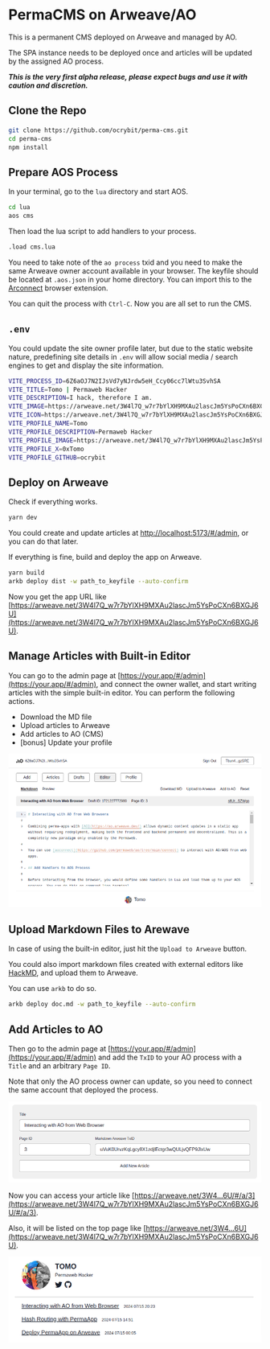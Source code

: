 # PermaCMS on Arweave/AO

This is a permanent CMS deployed on Arweave and managed by AO.

The SPA instance needs to be deployed once and articles will be updated by the assigned AO process.

***This is the very first alpha release, please expect bugs and use it with caution and discretion.***

## Clone the Repo

```bash
git clone https://github.com/ocrybit/perma-cms.git
cd perma-cms
npm install
```

## Prepare AOS Process

In your terminal, go to the `lua` directory and start AOS.

```bash
cd lua
aos cms
```

Then load the lua script to add handlers to your process.

```bash
.load cms.lua
```
You need to take note of the `ao process` txid and you need to make the same Arweave owner account available in your browser. The keyfile should be located at `.aos.json` in your home directory. You can import this to the [Arconnect](https://www.arconnect.io/) browser extension.

You can quit the process with `Ctrl-C`. Now you are all set to run the CMS.

## `.env`

You could update the site owner profile later, but due to the static website nature, predefining site details in `.env` will allow social media / search engines to get and display the site information.

```bash
VITE_PROCESS_ID=6Z6aOJ7N2IJsVd7yNJrdw5eH_Ccy06cc7lWtu3SvhSA
VITE_TITLE=Tomo | Permaweb Hacker
VITE_DESCRIPTION=I hack, therefore I am.
VITE_IMAGE=https://arweave.net/3W4l7Q_w7r7bYlXH9MXAu2lascJm5YsPoCXn6BXGJ6U/cover.png
VITE_ICON=https://arweave.net/3W4l7Q_w7r7bYlXH9MXAu2lascJm5YsPoCXn6BXGJ6U/tomo.png
VITE_PROFILE_NAME=Tomo
VITE_PROFILE_DESCRIPTION=Permaweb Hacker
VITE_PROFILE_IMAGE=https://arweave.net/3W4l7Q_w7r7bYlXH9MXAu2lascJm5YsPoCXn6BXGJ6U/tomo.png
VITE_PROFILE_X=0xTomo
VITE_PROFILE_GITHUB=ocrybit
```

## Deploy on Arweave

Check if everything works.

```bash
yarn dev
```

You could create and update articles at [http://localhost:5173/#/admin](http://localhost:5173/#/admin), or you can do that later.

If everything is fine, build and deploy the app on Arweave.

```bash
yarn build
arkb deploy dist -w path_to_keyfile --auto-confirm
```

Now you get the app URL like [https://arweave.net/3W4l7Q_w7r7bYlXH9MXAu2lascJm5YsPoCXn6BXGJ6U](https://arweave.net/3W4l7Q_w7r7bYlXH9MXAu2lascJm5YsPoCXn6BXGJ6U).

## Manage Articles with Built-in Editor

You can go to the admin page at [https://your.app/#/admin](https://your.app/#/admin), and connect the owner wallet, and start writing articles with the simple built-in editor. You can perform the following actions.

- Download the MD file
- Upload articles to Arweave
- Add articles to AO (CMS)
- [bonus] Update your profile

![](./assets/editor.png)

## Upload Markdown Files to Arewave

In case of using the built-in editor, just hit the `Upload to Arweave` button.

You could also import markdown files created with external editors like [HackMD](https://hackmd.io), and upload them to Arweave.

You can use `arkb` to do so.

```bash
arkb deploy doc.md -w path_to_keyfile --auto-confirm
```

## Add Articles to AO

Then go to the admin page at [https://your.app/#/admin](https://your.app/#/admin) and add the `TxID` to your AO process with a `Title` and an arbitrary `Page ID`.

Note that only the AO process owner can update, so you need to connect the same account that deployed the process.

![](./assets/add-article-form.png)

Now you can access your article like [https://arweave.net/3W4...6U/#/a/3](https://arweave.net/3W4l7Q_w7r7bYlXH9MXAu2lascJm5YsPoCXn6BXGJ6U/#/a/3).

Also, it will be listed on the top page like [https://arweave.net/3W4...6U](https://arweave.net/3W4l7Q_w7r7bYlXH9MXAu2lascJm5YsPoCXn6BXGJ6U).

![](./assets/home-page.png)
